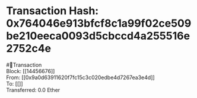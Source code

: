 
Transaction Hash: 0x764046e913bfcf8c1a99f02ce509be210eeca0093d5cbccd4a255516e2752c4e
====================================================================================
  
#💸Transaction  
Block: [[14456676]]  
From: [[0x9a0d63911620f7fc15c3c020edbe4d7267ea3e4d]]  
To: [[]]  
Transferred: 0.0 Ether